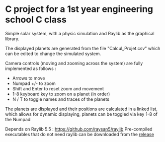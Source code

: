 # C project for a 1st year engineering school C class

Simple solar system, with a physic simulation and Raylib as the graphical library.

The displayed planets are generated from the file "Calcul_Projet.csv" which can be edited to change the simulated system.

Camera controls (moving and zooming across the system) are fully implemented as follows : 
  - Arrows to move
  - Numpad +/- to zoom
  - Shift and Enter to reset zoom and movement
  - 1-8 keyboard key to zoom on a planet (in order)
  - N / T to toggle names and traces of the planets
 
The planets are displayed and their positions are calculated in a linked list, which allows for dynamic displaying, planets can be toggled via key 1-8 of the Numpad

Depends on Raylib 5.5 : https://github.com/raysan5/raylib
Pre-compiled executables that do not need raylib can be downloaded from the [release](https://github.com/Vinh1VT/Solares/releases)
